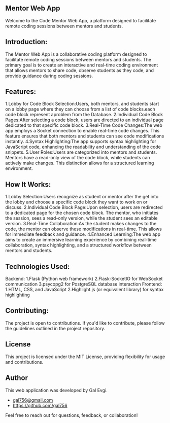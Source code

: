 ## Mentor Web App

Welcome to the Code Mentor Web App, a platform designed to facilitate remote coding sessions between mentors and students.

## Introduction:
The Mentor Web App is a collaborative coding platform designed to facilitate remote coding sessions between mentors and students. The primary goal is to create an interactive and real-time coding environment that allows mentors to share code, observe students as they code, and provide guidance during coding sessions.

## Features:
1.Lobby for Code Block Selection:Users, both mentors, and students start on a lobby page where they can choose from a list of code blocks.each code block represent aproblem from the Database.
2.Individual Code Block Pages:After selecting a code block, users are directed to an individual page dedicated to that specific code block.
3.Real-Time Code Changes:The web app employs a Socket connection to enable real-time code changes. This feature ensures that both mentors and students can see code modifications instantly.
4.Syntax Highlighting:The app supports syntax highlighting for JavaScript code, enhancing the readability and understanding of the code snippets.
5.User Roles:Users are categorized into mentors and students. Mentors have a read-only view of the code block, while students can actively make changes. This distinction allows for a structured learning environment.

## How It Works:
1.Lobby Selection:Users recognize as student or mentor after the get into the lobby and choose a specific code block they want to work on or discuss.
2.Individual Code Block Page:Upon selection, users are redirected to a dedicated page for the chosen code block. The mentor, who initiates the session, sees a read-only version, while the student sees an editable version.
3.Real-Time Collaboration:As the student makes changes to the code, the mentor can observe these modifications in real-time. This allows for immediate feedback and guidance.
4.Enhanced Learning:The web app aims to create an immersive learning experience by combining real-time collaboration, syntax highlighting, and a structured workflow between mentors and students.

## Technologies Used:
Backend:
1.Flask (Python web framework)
2.Flask-SocketIO for WebSocket communication
3.psycopg2 for PostgreSQL database interaction
Frontend:
1.HTML, CSS, and JavaScript
2.Highlight.js (or equivalent library) for syntax highlighting

## Contributing:
The project is open to contributions. If you'd like to contribute, please follow the guidelines outlined in the project repository.

## License
This project is licensed under the MIT License, providing flexibility for usage and contributions.

## Author

This web application was developed by Gal Evgi.

- gal756@gmail.com
- https://github.com/gal756

Feel free to reach out for questions, feedback, or collaboration!
